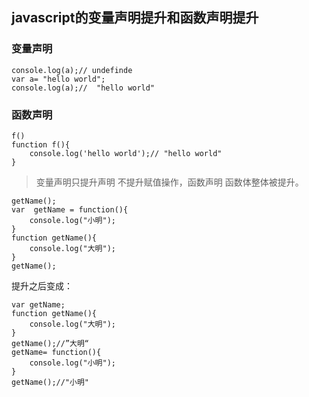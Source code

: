 ## javascript的变量声明提升和函数声明提升

### 变量声明
```
console.log(a);// undefinde
var a= "hello world";
console.log(a);//  "hello world"
```
### 函数声明
```
f()
function f(){
    console.log('hello world');// "hello world"
}
```

> 变量声明只提升声明 不提升赋值操作，函数声明 函数体整体被提升。

```
getName();
var  getName = function(){
    console.log("小明");
}
function getName(){
    console.log("大明");
}
getName();
```
提升之后变成：
```
var getName;
function getName(){
    console.log("大明");
}
getName();//”大明“
getName= function(){
    console.log("小明");
}
getName();//"小明"
```